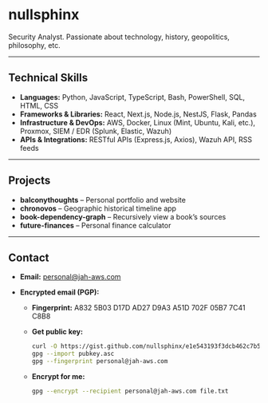# nullsphinx

Security Analyst. Passionate about technology, history, geopolitics, philosophy, etc.

---

## Technical Skills

* **Languages:** Python, JavaScript, TypeScript, Bash, PowerShell, SQL, HTML, CSS
* **Frameworks & Libraries:** React, Next.js, Node.js, NestJS, Flask, Pandas
* **Infrastructure & DevOps:** AWS, Docker, Linux (Mint, Ubuntu, Kali, etc.), Proxmox, SIEM / EDR (Splunk, Elastic, Wazuh)
* **APIs & Integrations:** RESTful APIs (Express.js, Axios), Wazuh API, RSS feeds

---

## Projects

* **balconythoughts** – Personal portfolio and website
* **chronovos** – Geographic historical timeline app
* **book-dependency-graph** – Recursively view a book’s sources
* **future-finances** – Personal finance calculator

---

## Contact

* **Email:** [personal@jah-aws.com](mailto:personal@jah-aws.com)
* **Encrypted email (PGP):**

  * **Fingerprint:** A832 5B03 D17D AD27 D9A3 A51D 702F 05B7 7C41 C8B8
  * **Get public key:**

    ```bash
    curl -O https://gist.github.com/nullsphinx/e1e543193f3dcb462c7b54d5c28c5698/raw/pubkey.asc
    gpg --import pubkey.asc
    gpg --fingerprint personal@jah-aws.com
    ```
  * **Encrypt for me:**

    ```bash
    gpg --encrypt --recipient personal@jah-aws.com file.txt
    ```
